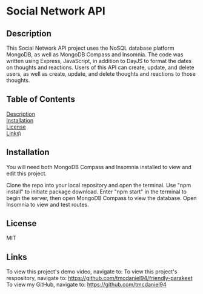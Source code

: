# Social Network API

## Description
This Social Network API project uses the NoSQL database platform MongoDB, as well as MongoDB Compass and Insomnia. The code was written using Express, JavaScript, in addition to DayJS to format the dates on thoughts and reactions. Users of this API can create, update, and delete users, as well as create, update, and delete thoughts and reactions to those thoughts. 

## Table of Contents
[Description](#description)\
[Installation](#installation)\
[License](#license)\
[Links](#links)\

## Installation
You will need both MongoDB Compass and Insomnia installed to view and edit this project.  

Clone the repo into your local repository and open the terminal. Use "npm install" to initiate package download. Enter "npm start" in the terminal to begin the server, then open MongoDB Compass to view the database. Open Insomnia to view and test routes.
  
## License
MIT

## Links
To view this project's demo video, navigate to: 
To view this project's respository, navigate to: https://github.com/tmcdaniel94/friendly-parakeet  
To view my GitHub, navigate to: https://github.com/tmcdaniel94
